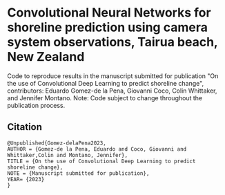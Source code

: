 # Convolutional Neural Networks for shoreline prediction using camera system observations, Tairua beach, New Zealand

Code to reproduce results in the manuscript submitted for publication "On the use of Convolutional Deep Learning to predict shoreline change", contributors: Eduardo Gomez-de la Pena, Giovanni Coco, Colin Whittaker, and Jennifer Montano.
Note: Code subject to change throughout the publication process.

## Citation

```
@Unpublished{Gomez-delaPena2023,
AUTHOR = {Gomez-de la Pena, Eduardo and Coco, Giovanni and Whittaker,Colin and Montano, Jennifer},
TITLE = {On the use of Convolutional Deep Learning to predict shoreline change},
NOTE = {Manuscript submitted for publication},
YEAR= {2023}
}
